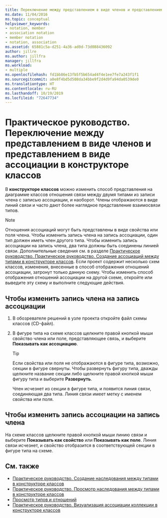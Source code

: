 ```yaml
---
title: Переключение между представлением в виде членов и представлением в виде ассоциации (конструктор классов)
ms.date: 11/04/2016
ms.topic: conceptual
helpviewer_keywords:
- notation, member
- association notation
- member notation
- notation, association
ms.assetid: 65881c5a-d251-4a36-ad0d-73d088436092
author: jillre
ms.author: jillfra
manager: jillfra
ms.workload:
- multiple
ms.openlocfilehash: fd1bb86e13fb5f5b654ad4f4e1ee7fe7a243f1f1
ms.sourcegitcommit: a8e8f4bd5d508da34bbe9f2d4d9fa94da0539de0
ms.translationtype: HT
ms.contentlocale: ru-RU
ms.lasthandoff: 10/19/2019
ms.locfileid: "72647734"
---
```

# <a name="how-to-change-between-member-notation-and-association-notation-in-class-designer"></a>Практическое руководство. Переключение между представлением в виде членов и представлением в виде ассоциации в конструкторе классов

В **конструкторе классов** можно изменить способ представления на диаграмме классов отношения связи между двумя типами из записи члена с записью ассоциации, и наоборот. Члены отображаются в виде линий связи и часто дают более наглядное представление взаимосвязи типов.

> [!NOTE]
> Отношения ассоциаций могут быть представлены в виде свойства или поля члена. Чтобы изменить запись члена на запись ассоциации, один тип должен иметь член другого типа. Чтобы изменить запись ассоциации на запись члена, два типа должны быть соединены линией связи. Дополнительные сведения см. в разделе [Практическое руководство. Практическое руководство. Создание ассоциаций между типами в конструкторе классов](how-to-create-associations-between-types.md). Если проект содержит несколько схем классов, изменения, внесенные в способ отображения отношений ассоциации, затронут только данную схему. Чтобы изменить способ отображения отношений ассоциации на другой схеме, откройте или выведите эту схему и выполните следующие действия.

## <a name="to-change-member-notation-to-association-notation"></a>Чтобы изменить запись члена на запись ассоциации

1. В обозревателе решений в узле проекта откройте файл схемы классов (CD-файл).

2. В фигуре типа на схеме классов щелкните правой кнопкой мыши свойство члена или поле, представляющее связь, и выберите **Показывать как ассоциацию**.

    > [!TIP]
    > Если свойства или поля не отображаются в фигуре типа, возможно, секции в фигуре свернуты. Чтобы развернуть фигуру типа, дважды щелкните название секции либо щелкните правой кнопкой мыши фигуру типа и выберите **Развернуть**.

    Член исчезнет из секции в фигуре типа, и появится линия связи, соединяющая два типа. Линия связи имеет метку с именем свойства или поля.

## <a name="to-change-association-notation-to-member-notation"></a>Чтобы изменить запись ассоциации на запись члена

На схеме классов щелкните правой кнопкой мыши линию связи и выберите **Показывать как свойство** или **Показывать как поле**. Линия связи исчезнет, и свойство отобразится в соответствующей секции в фигуре типа на схеме.

## <a name="see-also"></a>См. также

- [Практическое руководство. Создание наследования между типами в конструкторе классов](how-to-create-inheritance-between-types.md)
- [Практическое руководство. Просмотр наследования между типами в конструкторе классов](how-to-view-inheritance-between-types.md)
- [Просмотр типов и отношений](designing-and-viewing-classes-and-types.md)
- [Практическое руководство. Визуализация ассоциации коллекции в конструкторе классов](how-to-visualize-a-collection-association.md)
